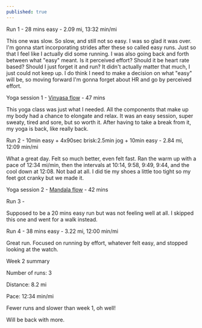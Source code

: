 ```yaml
---
published: true
---
```

Run 1 - 28 mins easy - 2.09 mi, 13:32 min/mi

This one was slow. So slow, and still not so easy. I was so glad it was over. I'm gonna start incorporating strides after these so called easy runs. Just so that I feel like I actually did some running. I was also going back and forth between what "easy" meant. Is it perceived effort? Should it be heart rate based? Should I just forget it and run? It didn't actually matter that much, I just could not keep up. I do think I need to make a decision on what "easy" will be, so moving forward I'm gonna forget about HR and go by perceived effort.

Yoga session 1 - [Vinyasa flow](https://www.youtube.com/watch?v=KmprHaRA3BA&t=82s) - 47 mins

This yoga class was just what I needed. All the components that make up my body had a chance to elongate and relax. It was an easy session, super sweaty, tired and sore, but so worth it. After having to take a break from it, my yoga is back, like really back.

Run 2 - 10min easy + 4x90sec brisk:2.5min jog + 10min easy - 2.84 mi, 12:09 min/mi

What a great day. Felt so much better, even felt fast. Ran the warm up with a pace of 12:34 mi/min, then the intervals at 10:14, 9:58, 9:49, 9:44, and the cool down at 12:08. Not bad at all. I did tie my shoes a little too tight so my feet got cranky but we made it.

Yoga session 2 - [Mandala flow](https://www.youtube.com/watch?v=OLCHoNrbeZQ) - 42 mins

Run 3 - 

Supposed to be a 20 mins easy run but was not feeling well at all. I skipped this one and went for a walk instead.

Run 4 - 38 mins easy - 3.22 mi, 12:00 min/mi

Great run. Focused on running by effort, whatever felt easy, and stopped looking at the watch.

Week 2 summary

Number of runs: 3

Distance: 8.2 mi

Pace: 12:34 min/mi

Fewer runs and slower than week 1, oh well!


Will be back with more.